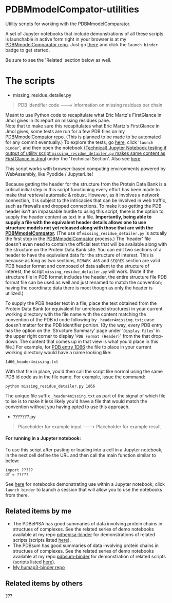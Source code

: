 # PDBMmodelCompator-utilities

Utility scripts for working with the PDBMmodelComparator.

A set of Jupyter notebooks that include demonstrations of all these scripts is launchable in active form right in your browser is at my [PDBMmodelComparator repo](https://github.com/fomightez/PDBmodelComparator). Just go [there](https://github.com/fomightez/pdbepisa-binder) and click the `launch binder` badge to get started.

Be sure to see the 'Related' section below as well.


# The scripts

* missing_residue_detailer.py
> PDB identifier code ---> information on missing residues per chain

Meant to use Python code to recapitulate what Eric Martz's FirstGlance in Jmol gives in its report on missing residues pane.  
Note that to make sure this recapitulates what Eric Martz's FirstGlance in Jmol gives, some tests are run for a few PDB files on my [PDBMmodelCompator repo](https://github.com/fomightez/PDBMmodelCompator). (This is planned to be made to be automated for any commit eventually.) To explore the tests, go [here](https://github.com/fomightez/PDBMmodelCompator), click '`launch binder`', and then open the notebook [(Technical) Jupyter Notebook testing if output of utility script `missing_residue_detailer.py` makes same content as FirstGlance in Jmol](additional_nbs/test_missing_residue_detailer.ipynb) under the 'Technical Section'. Also see [here](https://github.com/fomightez/PDBmodelComparator/tree/main/additional_nbs/tests/README.md).

This script works with browser-based computing environments powered by WebAssembly, like Pyodide / JupyterLite!

Because getting the header for the structure from the Protein Data Bank is a critical initial step in this script functioning every effort has been made to make that retrieval automatic & robust. However, as it involves a network connection, it is subject to the intricacies that can be involved in web traffic, such as firewalls and dropped connections. To make it so getting the PDB header isn't an impassable hurdle to using this script, there is the option to supply the header content as text in a file. **Importantly, being able to supply a file with the equivalent header details allows one to use structure models not yet released along with those that are with the [PDBMmodelCompator](https://github.com/fomightez/PDBMmodelCompator).** (The use of `missing_residue_detailer.py` is actually the first step in the [PDBMmodelCompator](https://github.com/fomightez/PDBMmodelCompator) process.) The 'header' file doesn't even need to contain the official text that will be available along with the structure on the Protein Data Bank site. You can edit two sections of a header to have the equivalent data for the structure of interest. This is because as long as two sections, `REMARK 465` and `SEQRES` section are valid PDB header format and composed of data salient to the structure of interest, the script `missing_residue_detailer.py` will work. (Note if the structure file in PDB format includes the header, the entire structure file PDB format file can be used as well and just renamed to match the convention; having the coordinate data there is moot though as only the header is utilized.)

To supply the PDB header text in a file, place the text obtained from the Protein Data Bank (or equivalent for unreleased structures) in your current working directory with the file name with the content matching the convention of the PDB id code following by `_header4missing.txt`; case doesn't matter for the PDB identifier portion. (By the way, every PDB entry has the option on the 'Structure Summary' page under '`Display Files`' in the upper right corner to display '`PDB Format (Header)`' from the that drop-down. The content that comes up in that view is what you'd place in this file.) For example, for [PDB entry 1D66](https://www.rcsb.org/structure/1d66) the file to place in your current working directory would have a name looking like:

```text
1d66_header4missing.txt
```
With that file in place, you'd then call the script like normal using the same PDB id code as in the file name. For example, issue the command:

```text
python missing_residue_detailer.py 1d66
```

The unique file suffix `_header4missing.txt` as part of the signal of which file to ise is to make it less likely you'd have a file that would match the convention without you having opted to use this approach.  




* ???????.py
> Placeholder for example input ---> Placeholder for example result


#### For running in a Jupyter notebook:

To use this script after pasting or loading into a cell in a Jupyter notebook, in the next cell define the URL and then call the main function similar to below:
```
import ?????
df = ?????
```
See [here](https://github.com/fomightez/PDBMmodelCompator) for notebooks demonstrating use within a Jupyter notebook; click `launch binder` to launch a session that will allow you to use the notebooks from there.


Related items by me
-------------------
- The PDBePISA has good summaries of data involving protein chains in structues of complexes. See the related series of demo notebooks available at my repo [pdbepisa-binder](https://github.com/fomightez/pdbepisa-binder) for demonstrations of related scripts (scripts listed [here](https://github.com/fomightez/structurework/tree/master/pdbepisa-utilities)).
- The PDBsum has good summaries of data involving protein chains in structues of complexes. See the related series of demo notebooks available at my repo [pdbsum-binder](https://github.com/fomightez/pdbsum-binder) for demonstration of related scripts (scripts listed [here](https://github.com/fomightez/structurework/tree/master/pdbsum-utilities)).
- [My humap3-binder repo](https://github.com/fomightez/humap3-binder)

## Related items by others

???
